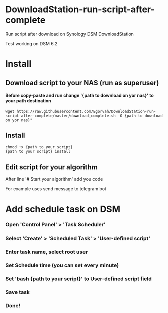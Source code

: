 # DownloadStation-run-script-after-complete
Run script after download on Synology DSM DownloadStation


Test working on DSM 6.2

# Install

## Download script to your NAS (run as superuser)
#### Before copy-paste and run change '{path to download on yor nas}' to your path destination
```
wget https://raw.githubusercontent.com/Egorvah/DownloadStation-run-script-after-complete/master/download_complete.sh -O {path to download on yor nas}"
```

## Install
```
chmod +x {path to your script}
{path to your script} install
```

## Edit script for your algorithm
After line '# Start your algorithm' add you code


For example uses send message to telegram bot


# Add schedule task on DSM
### Open 'Control Panel' > 'Task Scheduler'
### Select 'Create' > 'Scheduled Task' > 'User-defined script'
### Enter task name, select root user
### Set Schedule time (you can set every minute)
### Set 'bash {path to your script}' to User-defined script field
### Save task
### Done!
